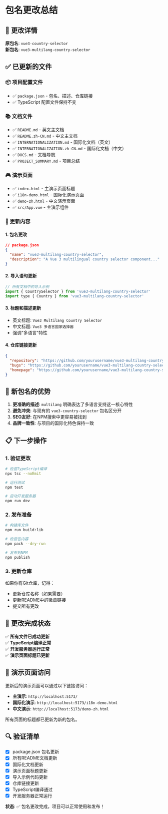 # 包名更改总结

## 🎯 更改详情

**原包名**: `vue3-country-selector`  
**新包名**: `vue3-multilang-country-selector`

## ✅ 已更新的文件

### 📦 项目配置文件
- ✅ `package.json` - 包名、描述、仓库链接
- ✅ TypeScript 配置文件保持不变

### 📚 文档文件
- ✅ `README.md` - 英文主文档
- ✅ `README.zh-CN.md` - 中文主文档
- ✅ `INTERNATIONALIZATION.md` - 国际化文档（英文）
- ✅ `INTERNATIONALIZATION.zh-CN.md` - 国际化文档（中文）
- ✅ `DOCS.md` - 文档导航
- ✅ `PROJECT_SUMMARY.md` - 项目总结

### 🎮 演示页面
- ✅ `index.html` - 主演示页面标题
- ✅ `i18n-demo.html` - 国际化演示页面
- ✅ `demo-zh.html` - 中文演示页面
- ✅ `src/App.vue` - 主演示组件

### 📝 更新内容

#### 1. 包名更改
```json
// package.json
{
  "name": "vue3-multilang-country-selector",
  "description": "A Vue 3 multilingual country selector component..."
}
```

#### 2. 导入语句更新
```javascript
// 所有文档中的导入示例
import { CountrySelector } from 'vue3-multilang-country-selector'
import type { Country } from 'vue3-multilang-country-selector'
```

#### 3. 标题和描述更新
- 英文标题: `Vue3 Multilang Country Selector`
- 中文标题: `Vue3 多语言国家选择器`
- 强调"多语言"特性

#### 4. 仓库链接更新
```json
{
  "repository": "https://github.com/yourusername/vue3-multilang-country-selector.git",
  "bugs": "https://github.com/yourusername/vue3-multilang-country-selector/issues",
  "homepage": "https://github.com/yourusername/vue3-multilang-country-selector#readme"
}
```

## 🚀 新包名的优势

1. **更准确的描述**: `multilang` 明确表达了多语言支持这一核心特性
2. **避免冲突**: 与现有的 `vue3-country-selector` 包名区分开
3. **SEO友好**: 在NPM搜索中更容易被找到
4. **品牌一致性**: 与项目的国际化特色保持一致

## 📋 下一步操作

### 1. 验证更改
```bash
# 检查TypeScript编译
npx tsc --noEmit

# 运行测试
npm test

# 启动开发服务器
npm run dev
```

### 2. 发布准备
```bash
# 构建库文件
npm run build:lib

# 检查包内容
npm pack --dry-run

# 发布到NPM
npm publish
```

### 3. 更新仓库
如果你有Git仓库，记得：
- 更新仓库名称（如果需要）
- 更新README中的徽章链接
- 提交所有更改

## 🎉 更改完成状态

✅ **所有文件已成功更新**  
✅ **TypeScript编译正常**  
✅ **开发服务器运行正常**  
✅ **演示页面标题已更新**  

## 📱 演示页面访问

更新后的演示页面可以通过以下链接访问：

- **主演示**: `http://localhost:5173/`
- **国际化演示**: `http://localhost:5173/i18n-demo.html`
- **中文演示**: `http://localhost:5173/demo-zh.html`

所有页面的标题都已更新为新的包名。

## 🔍 验证清单

- [x] package.json 包名更新
- [x] 所有README文档更新
- [x] 国际化文档更新
- [x] 演示页面标题更新
- [x] 导入示例代码更新
- [x] 仓库链接更新
- [x] TypeScript编译通过
- [x] 开发服务器正常运行

**状态**: ✅ 包名更改完成，项目可以正常使用和发布！
